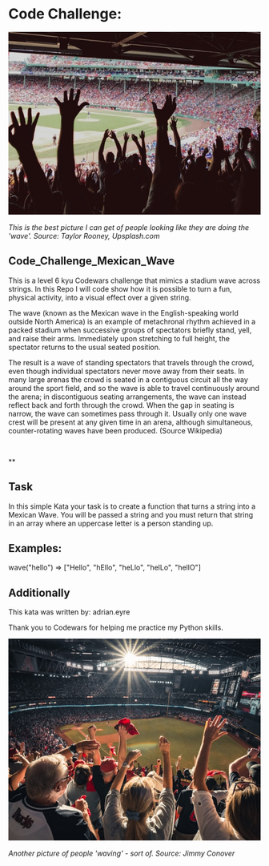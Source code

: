 # Code Challenge: 

![](https://raw.githubusercontent.com/twhipple/Code_Challenge_Mexican_Wave/master/Images/taylor-rooney-I_2PA-rsFag-unsplash%20(1).jpg)

*This is the best picture I can get of people looking like they are doing the 'wave'. Source: Taylor Rooney, Upsplash.com*


## Code_Challenge_Mexican_Wave

This is a level 6 kyu Codewars challenge that mimics a stadium wave across strings.
In this Repo I will code show how it is possible to turn a fun, physical activity, into a visual effect over a given string.

The wave (known as the Mexican wave in the English-speaking world outside North America) is an example of metachronal rhythm achieved in a packed stadium when successive groups of spectators briefly stand, yell, and raise their arms. Immediately upon stretching to full height, the spectator returns to the usual seated position.

The result is a wave of standing spectators that travels through the crowd, even though individual spectators never move away from their seats. In many large arenas the crowd is seated in a contiguous circuit all the way around the sport field, and so the wave is able to travel continuously around the arena; in discontiguous seating arrangements, the wave can instead reflect back and forth through the crowd. When the gap in seating is narrow, the wave can sometimes pass through it. Usually only one wave crest will be present at any given time in an arena, although simultaneous, counter-rotating waves have been produced. (Source Wikipedia)

![]()

**

## Task

In this simple Kata your task is to create a function that turns a string into a Mexican Wave. You will be passed a string and you must return that string in an array where an uppercase letter is a person standing up. 

## Examples:

wave("hello") => ["Hello", "hEllo", "heLlo", "helLo", "hellO"]


## Additionally

This kata was written by: adrian.eyre

Thank you to Codewars for helping me practice my Python skills.

![](https://raw.githubusercontent.com/twhipple/Code_Challenge_Mexican_Wave/master/Images/jimmy-conover-SEQ2VI0KI6A-unsplash%20(1).jpg)

*Another picture of people 'waving' - sort of. Source: Jimmy Conover*
